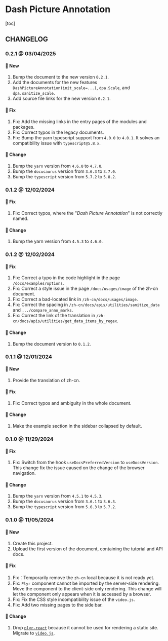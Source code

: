 # Dash Picture Annotation

[toc]

## CHANGELOG

### 0.2.1 @ 03/04/2025

#### :mega: New

1. Bump the document to the new version `0.2.1`.
2. Add the documents for the new features `DashPictureAnnotation(init_scale=...)`, `dpa.Scale`, and `dpa.sanitize_scale`.
3. Add source file links for the new version `0.2.1`.

#### :wrench: Fix

1. Fix: Add the missing links in the entry pages of the modules and packages.
2. Fix: Correct typos in the legacy documents.
3. Fix: Bump the yarn typescript support from `4.0.0` to `4.0.1`. It solves an compatibility issue with `typescript@5.8.x`.

#### :floppy_disk: Change

1. Bump the `yarn` version from `4.6.0` to `4.7.0`.
2. Bump the `docusaurus` version from `3.6.3` to `3.7.0`.
3. Bump the `typescript` version from `5.7.2` to `5.8.2`.

### 0.1.2 @ 12/02/2024

#### :wrench: Fix

1. Fix: Correct typos, where the "*Dash Picture Annotation*" is not correctly named.

#### :floppy_disk: Change

1. Bump the yarn version from `4.5.3` to `4.6.0`.

### 0.1.2 @ 12/02/2024

#### :wrench: Fix

1. Fix: Correct a typo in the code highlight in the page `/docs/examples/options`.
2. Fix: Correct a style issue in the page `/docs/usages/image` of the zh-cn document.
3. Fix: Correct a bad-located link in `/zh-cn/docs/usages/image`.
4. Fix: Correct the spacing in `/zh-cn/docs/apis/utilities/sanitize_data` and `.../compare_anno_marks`.
5. Fix: Correct the link of the translation in `/zh-cn/docs/apis/utilities/get_data_items_by_regex`.

#### :floppy_disk: Change

1. Bump the document version to `0.1.2`.

### 0.1.1 @ 12/01/2024

#### :mega: New

1. Provide the translation of zh-cn.

#### :wrench: Fix

1. Fix: Correct typos and ambiguity in the whole document.

#### :floppy_disk: Change

1. Make the example section in the sidebar collapsed by default.

### 0.1.0 @ 11/29/2024

#### :wrench: Fix

1. Fix: Switch from the hook `useDocsPreferredVersion` to `useDocsVersion`. This change fix the issue caused on the change of the browser navigation.

#### :floppy_disk: Change

1. Bump the `yarn` version from `4.5.1` to `4.5.3`.
2. Bump the `docusaurus` version from `3.6.1` to `3.6.3`.
3. Bump the `typescript` version from `5.6.3` to `5.7.2`.

### 0.1.0 @ 11/05/2024

#### :mega: New

1. Create this project.
2. Upload the first version of the document, containing the tutorial and API docs.

#### :wrench: Fix

1. Fix：Temporarily remove the `zh-cn` local because it is not ready yet.
2. Fix: `Plyr` component cannot be imported by the server-side rendering. Move the component to the client-side only rendering. This change will let the component only appears when it is accessed by a browser.
3. Fix: Fix the CSS style incompatibility issue of the `video.js`.
4. Fix: Add two missing pages to the side bar.

#### :floppy_disk: Change

1. Drop [`plyr-react`](https://github.com/chintan9/plyr-react) because it cannot be used for rendering a static site. Migrate to [`video.js`](https://videojs.com).
